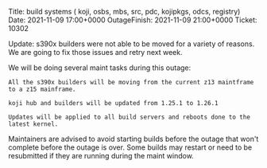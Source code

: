 Title: build systems ( koji, osbs, mbs, src, pdc, kojipkgs, odcs, registry)
Date: 2021-11-09 17:00+0000
OutageFinish: 2021-11-09 21:00+0000
Ticket: 10302

Update: s390x builders were not able to be moved for a variety of reasons. 
We are going to fix those issues and retry next week.

We will be doing several maint tasks during this outage:

    All the s390x builders will be moving from the current z13 maintframe to a z15 mainframe.

    koji hub and builders will be updated from 1.25.1 to 1.26.1

    Updates will be applied to all build servers and reboots done to the latest kernel.

Maintainers are advised to avoid starting builds before the outage that won't complete
before the outage is over. Some builds may restart or need to be resubmitted if
they are running during the maint window. 
